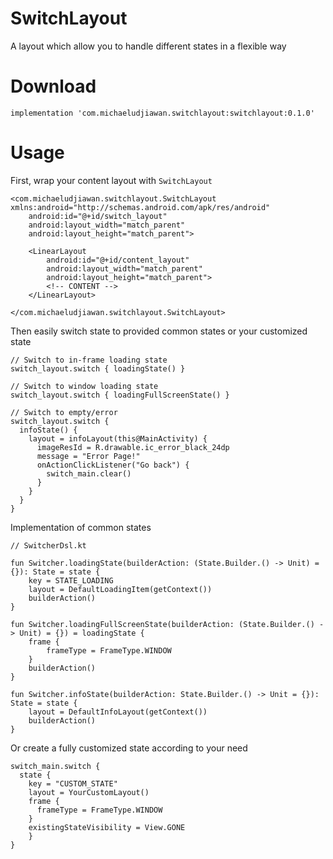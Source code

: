 # SwitchLayout

A layout which allow you to handle different states in a flexible way

# Download

```implementation 'com.michaeludjiawan.switchlayout:switchlayout:0.1.0'```

# Usage

First, wrap your content layout with `SwitchLayout`

```
<com.michaeludjiawan.switchlayout.SwitchLayout xmlns:android="http://schemas.android.com/apk/res/android"
    android:id="@+id/switch_layout"
    android:layout_width="match_parent"
    android:layout_height="match_parent">
    
    <LinearLayout
        android:id="@+id/content_layout"
        android:layout_width="match_parent"
        android:layout_height="match_parent">
        <!-- CONTENT -->
    </LinearLayout>
    
</com.michaeludjiawan.switchlayout.SwitchLayout>
```

Then easily switch state to provided common states or your customized state

```
// Switch to in-frame loading state
switch_layout.switch { loadingState() }

// Switch to window loading state
switch_layout.switch { loadingFullScreenState() }

// Switch to empty/error
switch_layout.switch { 
  infoState() {
    layout = infoLayout(this@MainActivity) {
      imageResId = R.drawable.ic_error_black_24dp
      message = "Error Page!"
      onActionClickListener("Go back") {
        switch_main.clear()
      }
    }
  }
}
```

Implementation of common states

```
// SwitcherDsl.kt

fun Switcher.loadingState(builderAction: (State.Builder.() -> Unit) = {}): State = state {
    key = STATE_LOADING
    layout = DefaultLoadingItem(getContext())
    builderAction()
}

fun Switcher.loadingFullScreenState(builderAction: (State.Builder.() -> Unit) = {}) = loadingState {
    frame {
        frameType = FrameType.WINDOW
    }
    builderAction()
}

fun Switcher.infoState(builderAction: State.Builder.() -> Unit = {}): State = state {
    layout = DefaultInfoLayout(getContext())
    builderAction()
}
```

Or create a fully customized state according to your need

```
switch_main.switch {
  state {
    key = "CUSTOM_STATE"
    layout = YourCustomLayout()
    frame {
      frameType = FrameType.WINDOW
    }
    existingStateVisibility = View.GONE
    }
}
```
